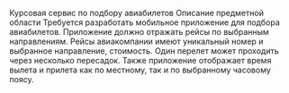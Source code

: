 Курсовая сервис по подбору авиабилетов
Описание предметной области
Требуется разработать мобильное приложение для подбора авиабилетов. Приложение должно отражать рейсы по выбранным направлениям. Рейсы авиакомпании имеют
уникальный номер и выбранное направление, стоимость. Один перелет может проходить через несколько пересадок. 
Также приложение отображает время вылета и прилета как по местному, так и по выбранному часовому поясу. 

